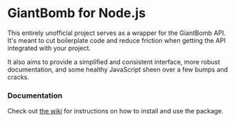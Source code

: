 # GiantBomb for Node.js

This entirely unofficial project serves as a wrapper for the GiantBomb API. It's meant to cut boilerplate code and reduce friction when getting the API integrated with your project.

It also aims to provide a simplified and consistent interface, more robust documentation, and some healthy JavaScript sheen over a few bumps and cracks.

### Documentation

Check out [the wiki](https://github.com/claflamme/node-giantbomb/wiki) for instructions on how to install and use the package.







